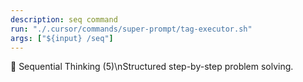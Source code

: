 ```yaml
---
description: seq command
run: "./.cursor/commands/super-prompt/tag-executor.sh"
args: ["${input} /seq"]
---
```


🔄 Sequential Thinking (5)\nStructured step-by-step problem solving.